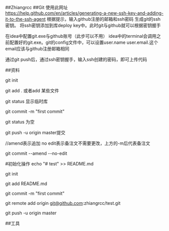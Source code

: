 ##Zhiangrcc
##Git
使用此网址
https://help.github.com/en/articles/generating-a-new-ssh-key-and-adding-it-to-the-ssh-agent
根据提示，输入github注册的邮箱和ssh密码
生成git的ssh密钥。
将ssh密钥添加到库deploy key中。此时git与github就可以根据密钥握手

在idea中配置git.exe与github账号（此步可以不用）
idea中的terminal会调用之前配置好的git.exe。git的config文件中，可以设置user.name user.email.这个email应该与github注册邮箱相同


通过git push后，通过ssh密钥握手，输入ssh创建的密码，即可上传代码


##资料

git init

git add .
或者add 某些文件

git status 显示临时库

git commit -m "first commit"

git status 为空

git push -u origin master提交

//amend表示追加 no edit表示备注文不需要更改，上方的-m后代表备注文

git commit --amend --no-edit

#初始化操作
echo "# test" >> README.md

git init

git add README.md

git commit -m "first commit"

git remote add origin git@github.com:zhiangrcc/test.git

git push -u origin master

##工具 
